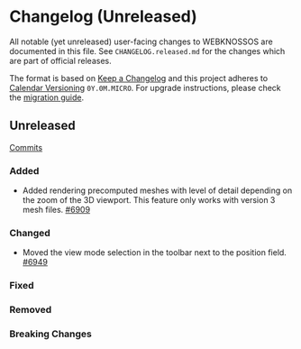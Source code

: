 # Changelog (Unreleased)

All notable (yet unreleased) user-facing changes to WEBKNOSSOS are documented in this file.
See `CHANGELOG.released.md` for the changes which are part of official releases.

The format is based on [Keep a Changelog](http://keepachangelog.com/en/1.0.0/)
and this project adheres to [Calendar Versioning](http://calver.org/) `0Y.0M.MICRO`.
For upgrade instructions, please check the [migration guide](MIGRATIONS.released.md).

## Unreleased
[Commits](https://github.com/scalableminds/webknossos/compare/23.04.0...HEAD)

### Added
- Added rendering precomputed meshes with level of detail depending on the zoom of the 3D viewport. This feature only works with version 3 mesh files. [#6909](https://github.com/scalableminds/webknossos/pull/6909)

### Changed
- Moved the view mode selection in the toolbar next to the position field. [#6949](https://github.com/scalableminds/webknossos/pull/6949)

### Fixed

### Removed

### Breaking Changes
